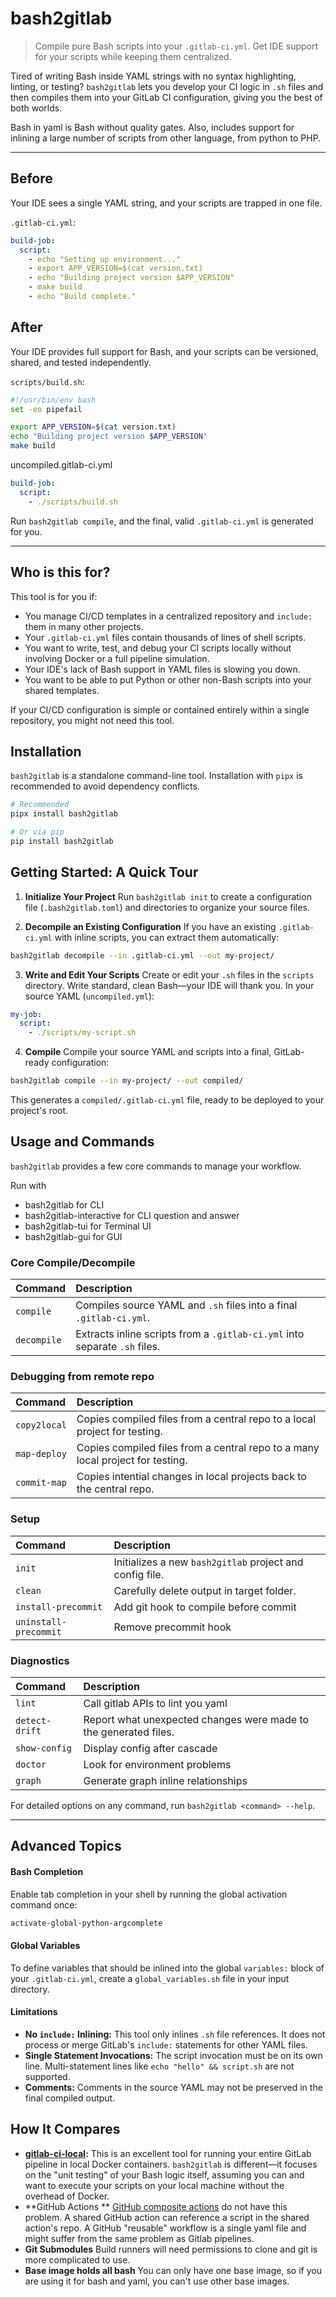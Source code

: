 # bash2gitlab

> Compile pure Bash scripts into your `.gitlab-ci.yml`. Get IDE support for your scripts while keeping them
> centralized.

Tired of writing Bash inside YAML strings with no syntax highlighting, linting, or testing? `bash2gitlab` lets you
develop your CI logic in `.sh` files and then compiles them into your GitLab CI configuration, giving you the
best of both worlds.

Bash in yaml is Bash without quality gates. Also, includes support for inlining a large number of scripts from other
language, from python to PHP.

______________________________________________________________________

## Before

Your IDE sees a single YAML string, and your scripts are trapped in one file.

`.gitlab-ci.yml`:

```yaml
build-job:
  script:
    - echo "Setting up environment..."
    - export APP_VERSION=$(cat version.txt)
    - echo "Building project version $APP_VERSION"
    - make build
    - echo "Build complete."
```

## After

Your IDE provides full support for Bash, and your scripts can be versioned, shared, and tested independently.

`scripts/build.sh`:

```bash
#!/usr/bin/env bash
set -eo pipefail

export APP_VERSION=$(cat version.txt)
echo "Building project version $APP_VERSION"
make build
```

uncompiled.gitlab-ci.yml

```yaml
build-job:
  script:
    - ./scripts/build.sh
```

Run `bash2gitlab compile`, and the final, valid `.gitlab-ci.yml` is generated for you.

______________________________________________________________________

## Who is this for?

This tool is for you if:

- You manage CI/CD templates in a centralized repository and `include:` them in many other projects.
- Your `.gitlab-ci.yml` files contain thousands of lines of shell scripts.
- You want to write, test, and debug your CI scripts locally without involving Docker or a full pipeline simulation.
- Your IDE's lack of Bash support in YAML files is slowing you down.
- You want to be able to put Python or other non-Bash scripts into your shared templates.

If your CI/CD configuration is simple or contained entirely within a single repository, you might not need this tool.

## Installation

`bash2gitlab` is a standalone command-line tool. Installation with `pipx` is recommended to avoid dependency conflicts.

```bash
# Recommended
pipx install bash2gitlab

# Or via pip
pip install bash2gitlab
```

## Getting Started: A Quick Tour

1. **Initialize Your Project**
   Run `bash2gitlab init` to create a configuration file (`.bash2gitlab.toml`) and directories to organize your source
   files.

1. **Decompile an Existing Configuration**
   If you have an existing `.gitlab-ci.yml` with inline scripts, you can extract them automatically:

```bash
bash2gitlab decompile --in .gitlab-ci.yml --out my-project/
```

3. **Write and Edit Your Scripts**
   Create or edit your `.sh` files in the `scripts` directory. Write standard, clean Bash—your IDE will thank you. In
   your source YAML (`uncompiled.yml`):

```yaml
my-job:
  script:
    - ./scripts/my-script.sh
```

4. **Compile**
   Compile your source YAML and scripts into a final, GitLab-ready configuration:

```bash
bash2gitlab compile --in my-project/ --out compiled/
```

This generates a `compiled/.gitlab-ci.yml` file, ready to be deployed to your project's root.

## Usage and Commands

`bash2gitlab` provides a few core commands to manage your workflow.

Run with

- bash2gitlab for CLI
- bash2gitlab-interactive for CLI question and answer
- bash2gitlab-tui for Terminal UI
- bash2gitlab-gui for GUI

### Core Compile/Decompile

| Command | Description |
|:------------|:---------------------------------------------------------------------------|
| `compile` | Compiles source YAML and `.sh` files into a final `.gitlab-ci.yml`. |
| `decompile` | Extracts inline scripts from a `.gitlab-ci.yml` into separate `.sh` files. |

### Debugging from remote repo

| Command | Description |
|:-------------|:-------------------------------------------------------------------------------|
| `copy2local` | Copies compiled files from a central repo to a local project for testing. |
| `map-deploy` | Copies compiled files from a central repo to a many local project for testing. |
| `commit-map` | Copies intential changes in local projects back to the central repo. |

### Setup

| Command | Description |
|:----------------------|:---------------------------------------------------------|
| `init` | Initializes a new `bash2gitlab` project and config file. |
| `clean` | Carefully delete output in target folder. |
| `install-precommit` | Add git hook to compile before commit |
| `uninstall-precommit` | Remove precommit hook |

### Diagnostics

| Command | Description |
|:---------------|:-----------------------------------------------------------------|
| `lint` | Call gitlab APIs to lint you yaml |
| `detect-drift` | Report what unexpected changes were made to the generated files. |
| `show-config` | Display config after cascade |
| `doctor` | Look for environment problems |
| `graph` | Generate graph inline relationships |

For detailed options on any command, run `bash2gitlab <command> --help`.

______________________________________________________________________

## Advanced Topics

#### Bash Completion

Enable tab completion in your shell by running the global activation command once:

```bash
activate-global-python-argcomplete
```

#### Global Variables

To define variables that should be inlined into the global `variables:` block of your `.gitlab-ci.yml`, create a
`global_variables.sh` file in your input directory.

#### Limitations

- **No `include:` Inlining:** This tool only inlines `.sh` file references. It does not process or merge GitLab's
  `include:` statements for other YAML files.
- **Single Statement Invocations:** The script invocation must be on its own line. Multi-statement lines like
  `echo "hello" && script.sh` are not supported.
- **Comments:** Comments in the source YAML may not be preserved in the final compiled output.

## How It Compares

- **[gitlab-ci-local](https://github.com/firecow/gitlab-ci-local):** This is an excellent tool for running your entire
  GitLab pipeline in local Docker containers. `bash2gitlab` is different—it focuses on the "unit testing" of your Bash
  logic itself, assuming you can and want to execute your scripts on your local machine without the overhead of Docker.
- \*\*GitHub Actions
  \*\* [GitHub composite actions](https://docs.github.com/en/actions/concepts/workflows-and-actions/reusable-workflows)
  do not have this problem. A shared GitHub action can reference a script in the shared action's repo. A GitHub
  "reusable" workflow is a single yaml file and might suffer from the same problem as Gitlab pipelines.
- **Git Submodules** Build runners will need permissions to clone and git is more complicated to use.
- **Base image holds all bash** You can only have one base image, so if you are using it for bash and yaml, you can't
  use other base images.
